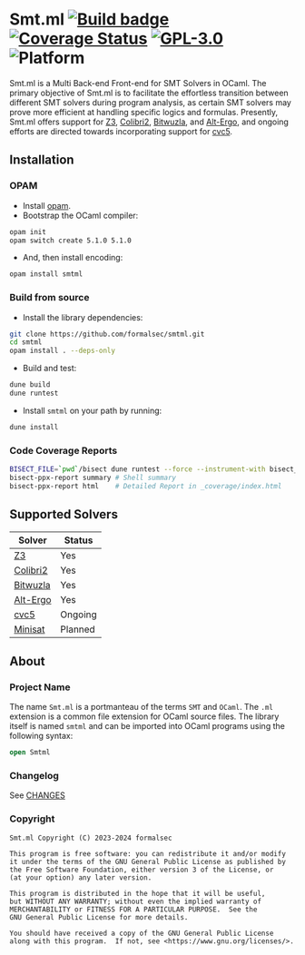 # Smt.ml [![Build badge](https://github.com/formalsec/smtml/actions/workflows/build.yml/badge.svg)](https://github.com/formalsec/smtml/actions) [![Coverage Status](https://coveralls.io/repos/github/formalsec/smtml/badge.svg)](https://coveralls.io/github/formalsec/smtml) [![GPL-3.0](https://img.shields.io/github/license/formalsec/smtml)](LICENSE) ![Platform](https://img.shields.io/badge/platform-linux%20%7C%20macos-lightgrey)

Smt.ml is a Multi Back-end Front-end for SMT Solvers in OCaml. The primary
objective of Smt.ml is to facilitate the effortless transition between
different SMT solvers during program analysis, as certain SMT solvers may prove
more efficient at handling specific logics and formulas. Presently, Smt.ml
offers support for [Z3], [Colibri2], [Bitwuzla], and [Alt-Ergo], and ongoing
efforts are directed towards incorporating support for [cvc5].

## Installation

### OPAM

- Install [opam](https://opam.ocaml.org/doc/Install.html).
- Bootstrap the OCaml compiler:

```sh
opam init
opam switch create 5.1.0 5.1.0
```

- And, then install encoding:

```sh
opam install smtml
```

### Build from source

- Install the library dependencies:

```sh
git clone https://github.com/formalsec/smtml.git
cd smtml
opam install . --deps-only
```

- Build and test:

```sh
dune build
dune runtest
```

- Install `smtml` on your path by running:

```sh
dune install
```

### Code Coverage Reports

```sh
BISECT_FILE=`pwd`/bisect dune runtest --force --instrument-with bisect_ppx
bisect-ppx-report summary # Shell summary
bisect-ppx-report html    # Detailed Report in _coverage/index.html
```

## Supported Solvers

| Solver | Status |
|--------|--------|
| [Z3] | Yes |
| [Colibri2] | Yes |
| [Bitwuzla] | Yes |
| [Alt-Ergo] | Yes |
| [cvc5] | Ongoing |
| [Minisat] | Planned |

## About

### Project Name

The name `Smt.ml` is a portmanteau of the terms `SMT` and `OCaml`. The `.ml`
extension is a common file extension for OCaml source files. The library itself
is named `smtml` and can be imported into OCaml programs using the following
syntax:

```ocaml
open Smtml
```

### Changelog

See [CHANGES]

### Copyright

    Smt.ml Copyright (C) 2023-2024 formalsec

    This program is free software: you can redistribute it and/or modify
    it under the terms of the GNU General Public License as published by
    the Free Software Foundation, either version 3 of the License, or
    (at your option) any later version.

    This program is distributed in the hope that it will be useful,
    but WITHOUT ANY WARRANTY; without even the implied warranty of
    MERCHANTABILITY or FITNESS FOR A PARTICULAR PURPOSE.  See the
    GNU General Public License for more details.

    You should have received a copy of the GNU General Public License
    along with this program.  If not, see <https://www.gnu.org/licenses/>.

[Z3]: https://github.com/Z3Prover/z3
[Colibri2]: https://git.frama-c.com/pub/colibrics
[Bitwuzla]: https://github.com/bitwuzla/ocaml-bitwuzla
[Alt-Ergo]: https://github.com/OCamlPro/alt-ergo
[CVC5]: https://github.com/cvc5/cvc5
[Minisat]: https://github.com/c-cube/ocaml-minisat

[CHANGES]: /CHANGES.md
